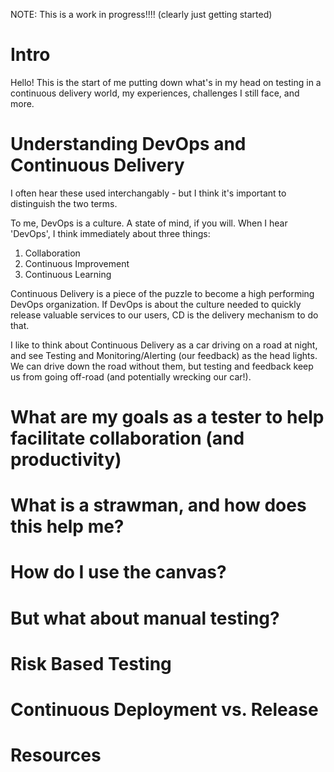 NOTE: This is a work in progress!!!! (clearly just getting started)
# Intro
Hello! This is the start of me putting down what's in my head on testing in a continuous delivery world, my experiences, challenges I still face, and more. 

# Understanding DevOps and Continuous Delivery
I often hear these used interchangably - but I think it's important to distinguish the two terms. 

To me, DevOps is a culture. A state of mind, if you will. When I hear 'DevOps', I think immediately about three things: 
1. Collaboration 
2. Continuous Improvement
3. Continuous Learning

Continuous Delivery is a piece of the puzzle to become a high performing DevOps organization. If DevOps is about the culture needed to quickly release valuable services to our users, CD is the delivery mechanism to do that. 

I like to think about Continuous Delivery as a car driving on a road at night, and see Testing and Monitoring/Alerting (our feedback) as the head lights. We can drive down the road without them, but testing and feedback keep us from going off-road (and potentially wrecking our car!). 

# What are my goals as a tester to help facilitate collaboration (and productivity)


# What is a strawman, and how does this help me? 
# How do I use the canvas?
# But what about manual testing?
# Risk Based Testing
# Continuous Deployment vs. Release
# Resources

